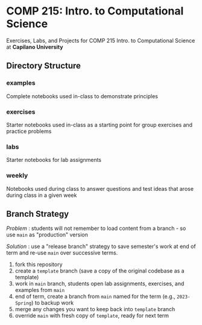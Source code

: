 # COMP 215: Intro. to Computational Science
Exercises, Labs, and Projects for COMP 215 Intro. to Computational Science at **Capilano University**

## Directory Structure

### examples
Complete notebooks used in-class to demonstrate principles

### exercises
Starter notebooks used in-class as a starting point for group exercises and practice problems

### labs
Starter notebooks for lab assignments

### weekly
Notebooks used during class to answer questions and test ideas that arose during class in a given week

## Branch Strategy
_Problem_
:  students will not remember to load content from a branch - so use `main` as "production" version

_Solution_
: use a "release branch" strategy to save semester's work at end of term and re-use `main`  over successive terms.

1. fork this repository
2. create a `template` branch (save a copy of the original codebase as a template)
3. work in `main` branch, students open lab assignments, exercises, and examples from `main`
4. end of term, create a branch from `main` named for the term (e.g., `2023-Spring`) to backup work
5. merge any changes you want to keep back into `template` branch
6. override `main` with fresh copy of `template`, ready for next term